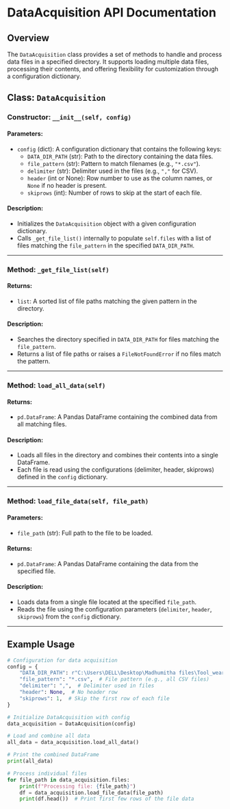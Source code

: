 # DataAcquisition API Documentation

## Overview

The `DataAcquisition` class provides a set of methods to handle and process data files in a specified directory. It supports loading multiple data files, processing their contents, and offering flexibility for customization through a configuration dictionary.

## Class: `DataAcquisition`

### Constructor: `__init__(self, config)`

#### Parameters:
- `config` (dict): A configuration dictionary that contains the following keys:
  - `DATA_DIR_PATH` (str): Path to the directory containing the data files.
  - `file_pattern` (str): Pattern to match filenames (e.g., `"*.csv"`).
  - `delimiter` (str): Delimiter used in the files (e.g., `","` for CSV).
  - `header` (int or None): Row number to use as the column names, or `None` if no header is present.
  - `skiprows` (int): Number of rows to skip at the start of each file.

#### Description:
- Initializes the `DataAcquisition` object with a given configuration dictionary.
- Calls `_get_file_list()` internally to populate `self.files` with a list of files matching the `file_pattern` in the specified `DATA_DIR_PATH`.

---

### Method: `_get_file_list(self)`

#### Returns:
- `list`: A sorted list of file paths matching the given pattern in the directory.

#### Description:
- Searches the directory specified in `DATA_DIR_PATH` for files matching the `file_pattern`.
- Returns a list of file paths or raises a `FileNotFoundError` if no files match the pattern.

---

### Method: `load_all_data(self)`

#### Returns:
- `pd.DataFrame`: A Pandas DataFrame containing the combined data from all matching files.

#### Description:
- Loads all files in the directory and combines their contents into a single DataFrame.
- Each file is read using the configurations (delimiter, header, skiprows) defined in the `config` dictionary.

---

### Method: `load_file_data(self, file_path)`

#### Parameters:
- `file_path` (str): Full path to the file to be loaded.

#### Returns:
- `pd.DataFrame`: A Pandas DataFrame containing the data from the specified file.

#### Description:
- Loads data from a single file located at the specified `file_path`.
- Reads the file using the configuration parameters (`delimiter`, `header`, `skiprows`) from the `config` dictionary.

---

## Example Usage

```python
# Configuration for data acquisition
config = {
    "DATA_DIR_PATH": r"C:\Users\DELL\Desktop\Madhumitha files\Tool_wear_All_data",  # Directory path
    "file_pattern": "*.csv",  # File pattern (e.g., all CSV files)
    "delimiter": ",",  # Delimiter used in files
    "header": None,  # No header row
    "skiprows": 1,  # Skip the first row of each file
}

# Initialize DataAcquisition with config
data_acquisition = DataAcquisition(config)

# Load and combine all data
all_data = data_acquisition.load_all_data()

# Print the combined DataFrame
print(all_data)

# Process individual files
for file_path in data_acquisition.files:
    print(f"Processing file: {file_path}")
    df = data_acquisition.load_file_data(file_path)
    print(df.head())  # Print first few rows of the file data
